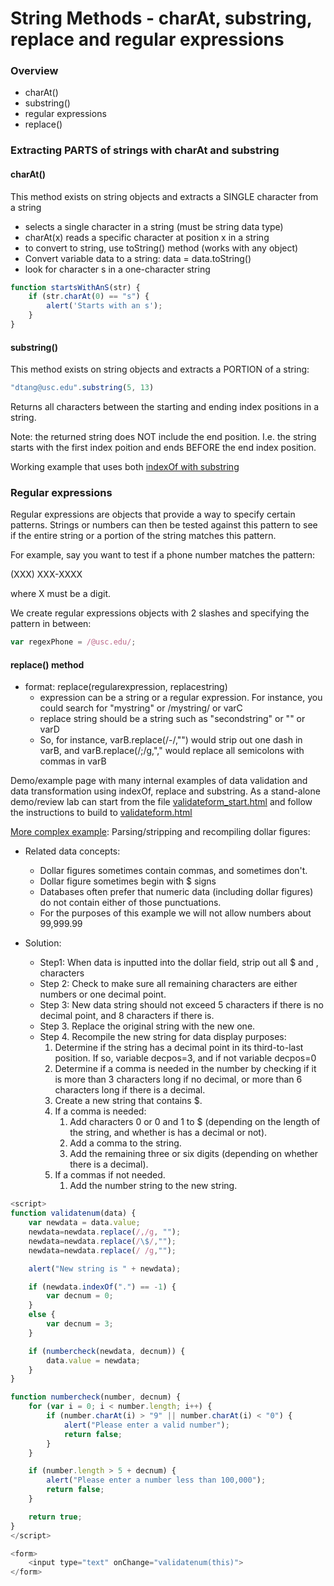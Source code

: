 String Methods - charAt, substring, replace and regular expressions
===================================================================

### Overview

* charAt()
* substring()
* regular expressions
* replace()

### Extracting PARTS of strings with charAt and substring

#### charAt()

This method exists on string objects and extracts a SINGLE character from a string

*	selects a single character in a string (must be string data type)
*	charAt(x) reads a specific character at position x in a string
*	to convert to string, use toString() method (works with any object)
*	Convert variable data to a string: data = data.toString()
*	look for character s in a one-character string

```js
function startsWithAnS(str) { 
	if (str.charAt(0) == "s") {
		alert('Starts with an s');
	}
}
```
	
#### substring()

This method exists on string objects and extracts a PORTION of a string:

```js
"dtang@usc.edu".substring(5, 13)
```

Returns all characters between the starting and ending index positions in a string. 

Note: the returned string does NOT include the end position. I.e. the string starts with the first index poition and ends BEFORE the end index position.

Working example that uses both [indexOf with substring](http://webdev.usc.edu/itp301/lecture_examples/email_substring.html)


### Regular expressions

Regular expressions are objects that provide a way to specify certain patterns. Strings or numbers can then be tested against this pattern to see if the entire string or a portion of the string matches this pattern.

For example, say you want to test if a phone number matches the pattern:

(XXX) XXX-XXXX

where X must be a digit.

We create regular expressions objects with 2 slashes and specifying the pattern in between:

```js
var regexPhone = /@usc.edu/;
```

#### replace() method
*	format: replace(regularexpression, replacestring)
	*	expression can be a string or a regular expression. For instance, you could search for "mystring" or /mystring/ or varC
	*	replace string should be a string such as "secondstring" or "" or varD
	*	So, for instance, varB.replace(/-/,"") would strip out one dash in varB, and varB.replace(/;/g,"," would replace all semicolons with commas in varB


Demo/example page with many internal examples of data validation and data transformation using indexOf, replace and substring. As a stand-alone demo/review lab can start from the file [validateform_start.html](http://webdev.usc.edu/itp301/lecture_examples/validateform_start.html) and follow the instructions to build to [validateform.html](http://webdev.usc.edu/itp301/lecture_examples/validateform.html)

[More complex example](http://webdev.usc.edu/itp301/lecture_examples/dollar_parser.html): Parsing/stripping and recompiling dollar figures:


*	Related data concepts:
	*	Dollar figures sometimes contain commas, and sometimes don't.
	*	Dollar figure sometimes begin with $ signs
	*	Databases often prefer that numeric data (including dollar figures) do not contain either of those punctuations.
	*	For the purposes of this example we will not allow numbers about 99,999.99

*	Solution:
	*	Step1: When data is inputted into the dollar field, strip out all $ and , characters
	*	Step 2: Check to make sure all remaining characters are either numbers or one decimal point.
	*	Step 3: New data string should not exceed 5 characters if there is no decimal point, and 8 characters if there is.
	*	Step 3. Replace the original string with the new one.
	*	Step 4. Recompile the new string for data display purposes:
		1.	Determine if the string has a decimal point in its third-to-last position. If so, variable decpos=3, and if not variable decpos=0
		1.	Determine if a comma is needed in the number by checking if it is more than 3 characters long if no decimal, or more than 6 characters long if there is a decimal.
		1.	Create a new string that contains $.
		1.	If a comma is needed:
			1.	Add characters 0 or 0 and 1 to $ (depending on the length of the string, and whether is has a decimal or not).
			1.	Add a comma to the string.
			1.	Add the remaining three or six digits (depending on whether there is a decimal).
		1.	If a commas if not needed.
			1.	Add the number string to the new string.

```js
<script>
function validatenum(data) {
	var newdata = data.value;
	newdata=newdata.replace(/,/g, "");
	newdata=newdata.replace(/\$/,"");
	newdata=newdata.replace(/ /g,"");

	alert("New string is " + newdata);

	if (newdata.indexOf(".") == -1) { 
		var decnum = 0; 
	}
	else {  
		var decnum = 3;
	}

	if (numbercheck(newdata, decnum)) { 
		data.value = newdata;
	}
}

function numbercheck(number, decnum) {
	for (var i = 0; i < number.length; i++) {
		if (number.charAt(i) > "9" || number.charAt(i) < "0") { 
			alert("Please enter a valid number");
			return false;
		}
	}

	if (number.length > 5 + decnum) {
		alert("Please enter a number less than 100,000");
		return false;
	}

	return true;
}
</script>

<form>
	<input type="text" onChange="validatenum(this)">
</form>
```
